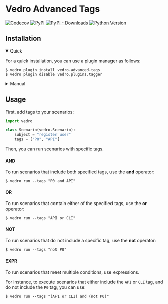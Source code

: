 # Vedro Advanced Tags

[![Codecov](https://img.shields.io/codecov/c/github/vedro-universe/vedro-advanced-tags/master.svg?style=flat-square)](https://codecov.io/gh/vedro-universe/vedro-advanced-tags)
[![PyPI](https://img.shields.io/pypi/v/vedro-advanced-tags.svg?style=flat-square)](https://pypi.python.org/pypi/vedro-advanced-tags/)
[![PyPI - Downloads](https://img.shields.io/pypi/dm/vedro-advanced-tags?style=flat-square)](https://pypi.python.org/pypi/vedro-advanced-tags/)
[![Python Version](https://img.shields.io/pypi/pyversions/vedro-advanced-tags.svg?style=flat-square)](https://pypi.python.org/pypi/vedro-advanced-tags/)

## Installation

<details open>
<summary>Quick</summary>
<p>

For a quick installation, you can use a plugin manager as follows:

```shell
$ vedro plugin install vedro-advanced-tags
$ vedro plugin disable vedro.plugins.tagger
```

</p>
</details>

<details>
<summary>Manual</summary>
<p>

To install manually, follow these steps:

1. Install the package using pip:

```shell
$ pip3 install vedro-advanced-tags
```

2. Next, activate the plugin in your `vedro.cfg.py` configuration file:

```python
# ./vedro.cfg.py
import vedro
import vedro.plugins.tagger as tagger
import vedro_advanced_tags as adv_tagger

class Config(vedro.Config):

    class Plugins(vedro.Config.Plugins):

        class Tagger(tagger.Tagger):
            enabled = False  # disable default tagger

        class VedroAdvancedTags(adv_tagger.VedroAdvancedTags):
            enabled = True
```

</p>
</details>

## Usage

First, add tags to your scenarios:

```python
import vedro

class Scenario(vedro.Scenario):
    subject = "register user"
    tags = ["P0", "API"]
```

Then, you can run scenarios with specific tags.

#### AND

To run scenarios that include both specified tags, use the **and** operator:

```shell
$ vedro run --tags "P0 and API"
```

#### OR

To run scenarios that contain either of the specified tags, use the **or** operator:

```shell
$ vedro run --tags "API or CLI"
```

#### NOT

To run scenarios that do not include a specific tag, use the **not** operator:

```shell
$ vedro run --tags "not P0"
```

#### EXPR

To run scenarios that meet multiple conditions, use expressions.

For instance, to execute scenarios that either include the `API` or `CLI` tag, and do not include the `P0` tag, you can use:

```shell
$ vedro run --tags "(API or CLI) and (not P0)"
```

